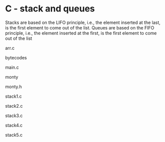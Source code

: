 # C - stack and queues

Stacks are based on the LIFO principle, i.e., the element inserted at the last, is the first element to come out of the list. Queues are based on the FIFO principle, i.e., the element inserted at the first, is the first element to come out of the list

arr.c

bytecodes

main.c

monty

monty.h

stack1.c

stack2.c

stack3.c

stack4.c

stack5.c
